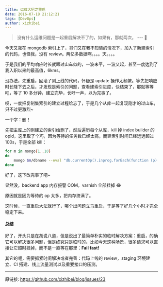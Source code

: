 ```yaml
---
title: 运维大招之重启
date: 2016-07-18 21:12:21
tags: [DevOps]
author: xizhibei
---
```

> 没有什么运维问题是一起重启解决不了的，如果有，那就两次。   --- 🙈 

今天又栽在 mongodb 索引上了，哥们又在我不知情的情况下，加入了新建索引的代码，也怪我，没有 review。两亿多数据啊。。。。天。。。。

于是我们的平均响应时长就跟过山车似的，一波未平，一波又起，甚至一度达到了我入职以来的最高值，6kms。

没办法，先重启，回滚了刚上线的代码，怀疑是 update 操作太频繁。等先把响应时长降下去之后，才发现是索引的问题，查看建索引进度，快结束了，那就等等吧，等了 10 多分钟，建立完毕，长吁一声，以为完事了。

哎，一度把复制集索引的建立过程给忘了，于是几个从库一起复现刚才的过山车，只不过更激烈~

一个字：删！

先把主库上的刚建立的索引给删了，然后遍历每个从库，kill 掉 index builder 的 opid，这里取了个巧，因为等待的任务数已经太高，而建索引时间已经远远超过 100s，于是全部 kill：

``` bash
for m in mongo{1..10}
do
    mongo $m/dbname --eval "db.currentOp().inprog.forEach(function (p) {if (p.secs_running>100) printjson(db.killOp(p.opid))})"
done
```

好了，这下改完事了吧~

显然没，backend app 内存报警 OOM，varnish 全部挂掉 😂 

原因就是因为等待的 op 太多，把内存挤满了。

这时候，一直重启大法就行了，哪个出问题立马重启，于是等了好几个小时才完全稳定下来。
#### 总结

好了，开头只是在胡说八道，但是说出了最简单朴实的临时解决方案：重启，的确它可以解决很多问题，但是终究只是临时的，比如今天这种场景，很多请求可以直接让它超时挂掉，而不是一直等在那里：**Fail fast!**

其它的呢，需要抓紧时间解决或者完善：代码上线的 review，staging 环境建立、CI 搭建、线上流量测试以及重要接口的压测。


***
原链接: https://github.com/xizhibei/blog/issues/23
